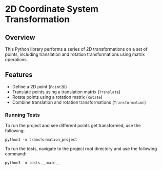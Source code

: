 # 2D Coordinate System Transformation

## Overview

This Python library performs a series of 2D transformations on a set of points, including translation and rotation transformations using matrix operations. 

## Features

- Define a 2D point (`Point2D`)
- Translate points using a translation matrix (`Translate`)
- Rotate points using a rotation matrix (`Rotate`)
- Combine translation and rotation transformations (`Transformation`)

### Running Tests

To run the project and see different points get transformed, use the following:

```
python3 -m transformation_project
```

To run the tests, navigate to the project root directory and use the following command:
```
python3 -m tests.__main__
```
